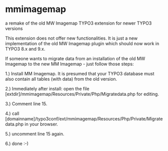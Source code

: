 # mmimagemap
a remake of the old MW Imagemap TYPO3 extension for newer TYPO3 versions

This extension does not offer new functionalities.
It is just a new implementation of the old MW Imagemap plugin which should now work in TYPO3 8.x and 9.x.

If someone wants to migrate data from an installation of the old MW Imagemap to the new MM Imagemap - just follow those steps:

1.) Install MM Imagemap. It is presumed that your TYPO3 database must also contain all tables (with data) from the old version.

2.) Immediately after install: open the file [extdir]/mmimagemap/Resources/Private/Php/Migratedata.php for editing.
  
3.) Comment line 15.

4.) call [domainname]/typo3conf/ext/mmimagemap/Resources/Php/Private/Migratedata.php in your browser.
  
5.) uncomment line 15 again.

6.) done :-)
